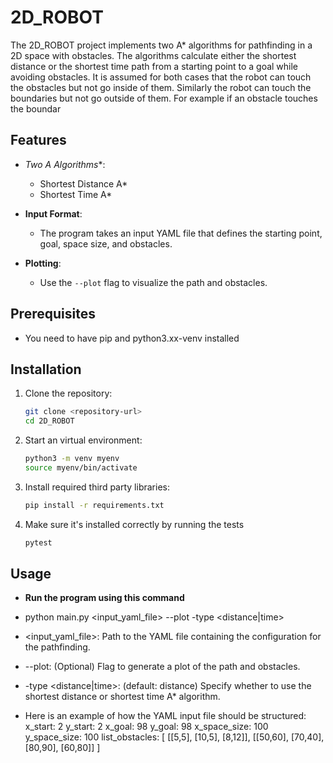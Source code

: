 # 2D_ROBOT

The 2D_ROBOT project implements two A* algorithms for pathfinding in a 2D space with obstacles. The algorithms calculate either the shortest distance or the shortest time path from a starting point to a goal while avoiding obstacles. It is assumed for both cases that the robot can touch the obstacles but not go inside of them.
Similarly the robot can touch the boundaries but not go outside of them. For example if an obstacle touches the boundar

## Features

- **Two A* Algorithms**:
  - Shortest Distance A*
  - Shortest Time A*

- **Input Format**: 
  - The program takes an input YAML file that defines the starting point, goal, space size, and obstacles.

- **Plotting**:
  - Use the `--plot` flag to visualize the path and obstacles.

## Prerequisites

-   You need to have pip and python3.xx-venv installed

## Installation

1.  Clone the repository:
    ```bash
    git clone <repository-url>
    cd 2D_ROBOT

2.  Start an virtual environment:  
    ```bash
    python3 -m venv myenv
    source myenv/bin/activate

4.  Install required third party libraries: 
    ```bash
    pip install -r requirements.txt

5.  Make sure it's installed correctly by running the tests
    ```bash
    pytest

## Usage

- **Run the program using this command**
- python main.py <input_yaml_file>  --plot -type <distance|time> 

- <input_yaml_file>: Path to the YAML file containing the configuration for the pathfinding.
- --plot: (Optional) Flag to generate a plot of the path and obstacles.
- -type <distance|time>: (default: distance) Specify whether to use the shortest distance or shortest time A* algorithm.

- Here is an example of how the YAML input file should be structured:
    x_start: 2 
    y_start: 2
    x_goal: 98
    y_goal: 98
    x_space_size: 100
    y_space_size: 100
    list_obstacles: [
        [[5,5], [10,5], [8,12]],
        [[50,60], [70,40], [80,90], [60,80]]
    ]
